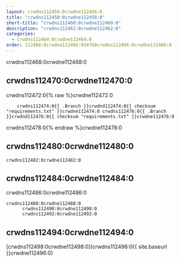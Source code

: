 ```yaml
---
layout: crwdns112456:0crwdne112456:0
title: "crwdns112458:0crwdne112458:0"
short-title: "crwdns112460:0crwdne112460:0"
description: "crwdns112462:0crwdne112462:0"
categories:
  - crwdns112464:0crwdne112464:0
order: 112466:0crwdne112466:034760crwdns112466:0crwdne112466:0
---
```

crwdns112468:0crwdne112468:0

## crwdns112470:0crwdne112470:0

crwdns112472:0{% raw %}crwdne112472:0

        crwdns112474:0{{ .Branch }}crwdnd112474:0{{ checksum "requirements.txt" }}crwdne112474:0 crwdns112476:0{{ .Branch }}crwdnd112476:0{{ checksum "requirements.txt" }}crwdne112476:0
    

crwdns112478:0{% endraw %}crwdne112478:0

## crwdns112480:0crwdne112480:0

    crwdns112482:0crwdne112482:0
    

## crwdns112484:0crwdne112484:0

crwdns112486:0crwdne112486:0

    crwdns112488:0crwdne112488:0
          crwdns112490:0crwdne112490:0
          crwdns112492:0crwdne112492:0
    

## crwdns112494:0crwdne112494:0

[crwdns112498:0crwdne112498:0](crwdns112496:0{{ site.baseurl }}crwdne112496:0)